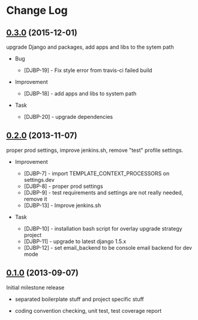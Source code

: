 Change Log
==========

[0.3.0][] (2015-12-01)
----------------------

upgrade Django and packages, add apps and libs to the sytem path

- Bug
    + [DJBP-19] - Fix style error from travis-ci failed build


- Improvement
    + [DJBP-18] - add apps and libs to system path


- Task
    + [DJBP-20] - upgrade dependencies


[0.2.0][] (2013-11-07)
----------------------

proper prod settings, improve jenkins.sh, remove "test" profile settings.

- Improvement
    + [DJBP-7] - import TEMPLATE_CONTEXT_PROCESSORS on settings.dev
    + [DJBP-8] - proper prod settings
    + [DJBP-9] - test requirements and settings are not really needed, remove it
    + [DJBP-13] - Improve jenkins.sh

- Task
    + [DJBP-10] - installation bash script for overlay upgrade strategy project
    + [DJBP-11] - upgrade to latest django 1.5.x
    + [DJBP-12] - set email_backend to be console email backend for dev mode


[0.1.0][] (2013-09-07)
----------------------

Initial milestone release

- separated boilerplate stuff and project specific stuff

- coding convention checking, unit test, test coverage report


[0.1.0]: https://issues.teracy.org/secure/ReleaseNote.jspa?projectId=10407&version=10007

[0.2.0]: https://issues.teracy.org/secure/ReleaseNote.jspa?projectId=10407&version=10200

[0.3.0]: https://issues.teracy.org/secure/ReleaseNote.jspa?projectId=10407&version=10501
